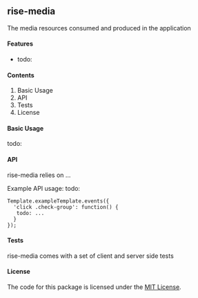 ## rise-media
The media resources consumed and produced in the application

#### Features
- todo:

#### Contents

1. Basic Usage
2. API
3. Tests
4. License

#### Basic Usage
todo:

#### API
rise-media relies on ... 

Example API usage:
todo:

```
Template.exampleTemplate.events({
  'click .check-group': function() {
   todo: ...
  }
});
```

#### Tests
rise-media comes with a set of client and server side tests 


#### License
The code for this package is licensed under the [MIT License](http://opensource.org/licenses/MIT).